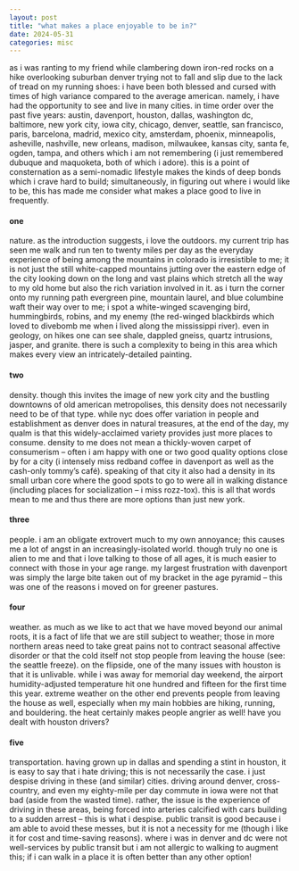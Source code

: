 ```yaml
---
layout: post
title: "what makes a place enjoyable to be in?"
date: 2024-05-31
categories: misc
---
```


as i was ranting to my friend while clambering down iron-red rocks on a hike overlooking suburban denver trying not to fall and slip due to the lack of tread on my running shoes: i have been both blessed and cursed with times of high variance compared to the average american. namely, i have had the opportunity to see and live in many cities. in time order over the past five years: austin, davenport, houston, dallas, washington dc, baltimore, new york city, iowa city, chicago, denver, seattle, san francisco, paris, barcelona, madrid, mexico city, amsterdam, phoenix, minneapolis, asheville, nashville, new orleans, madison, milwaukee, kansas city, santa fe, ogden, tampa, and others which i am not remembering (i just remembered dubuque and maquoketa, both of which i adore). this is a point of consternation as a semi-nomadic lifestyle makes the kinds of deep bonds which i crave hard to build; simultaneously, in figuring out where i would like to be, this has made me consider what makes a place good to live in frequently.

#### one

nature. as the introduction suggests, i love the outdoors. my current trip has seen me walk and run ten to twenty miles per day as the everyday experience of being among the mountains in colorado is irresistible to me; it is not just the still white-capped mountains jutting over the eastern edge of the city looking down on the long and vast plains which stretch all the way to my old home but also the rich variation involved in it. as i turn the corner onto my running path evergreen pine, mountain laurel, and blue columbine waft their way over to me; i spot a white-winged scavenging bird, hummingbirds, robins, and my enemy (the red-winged blackbirds which loved to divebomb me when i lived along the mississippi river). even in geology, on hikes one can see shale, dappled gneiss, quartz intrusions, jasper, and granite. there is such a complexity to being in this area which makes every view an intricately-detailed painting.

#### two

density. though this invites the image of new york city and the bustling downtowns of old american metropolises, this density does not necessarily need to be of that type. while nyc does offer variation in people and establishment as denver does in natural treasures, at the end of the day, my qualm is that this widely-acclaimed variety provides just more places to consume. density to me does not mean a thickly-woven carpet of consumerism – often i am happy with one or two good quality options close by for a city (i intensely miss redband coffee in davenport as well as the cash-only tommy’s café). speaking of that city it also had a density in its small urban core where the good spots to go to were all in walking distance (including places for socialization – i miss rozz-tox). this is all that words mean to me and thus there are more options than just new york. 

#### three

people. i am an obligate extrovert much to my own annoyance; this causes me a lot of angst in an increasingly-isolated world. though truly no one is alien to me and that i love talking to those of all ages, it is much easier to connect with those in your age range. my largest frustration with davenport was simply the large bite taken out of my bracket in the age pyramid – this was one of the reasons i moved on for greener pastures.

#### four

weather. as much as we like to act that we have moved beyond our animal roots, it is a fact of life that we are still subject to weather; those in more northern areas need to take great pains not to contract seasonal affective disorder or that the cold itself not stop people from leaving the house (see: the seattle freeze). on the flipside, one of the many issues with houston is that it is unlivable. while i was away for memorial day weekend, the airport humidity-adjusted temperature hit one hundred and fifteen for the first time this year. extreme weather on the other end prevents people from leaving the house as well, especially when my main hobbies are hiking, running, and bouldering. the heat certainly makes people angrier as well! have you dealt with houston drivers?

#### five

transportation. having grown up in dallas and spending a stint in houston, it is easy to say that i hate driving; this is not necessarily the case. i just despise driving in these (and similar) cities. driving around denver, cross-country, and even my eighty-mile per day commute in iowa were not that bad (aside from the wasted time). rather, the issue is the experience of driving in these areas, being forced into arteries calcified with cars building to a sudden arrest – this is what i despise. public transit is good because i am able to avoid these messes, but it is not a necessity for me (though i like it for cost and time-saving reasons). where i was in denver and dc were not well-services by public transit but i am not allergic to walking to augment this; if i can walk in a place it is often better than any other option!

